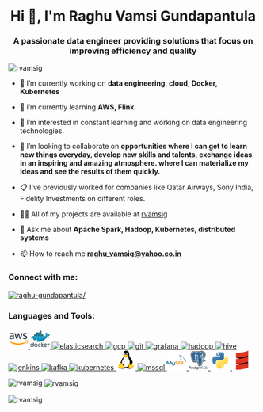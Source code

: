 <h1 align="center">Hi 👋, I'm Raghu Vamsi Gundapantula</h1>
<h3 align="center">A passionate data engineer providing solutions that focus on improving efficiency and quality</h3>

<p align="left"> <img src="https://komarev.com/ghpvc/?username=rvamsig&label=Profile%20views&color=0e75b6&style=flat" alt="rvamsig" /> </p>

- 🔭 I’m currently working on **data engineering, cloud, Docker, Kubernetes**

- 🌱 I’m currently learning **AWS, Flink**

- 👀 I’m interested in constant learning and working on data engineering technologies.

- 👯 I’m looking to collaborate on **opportunities where I can get to learn new things everyday, develop new skills and talents, exchange ideas in an inspiring and amazing atmosphere. where I can materialize my ideas and see the results of them quickly.**

- 📋 I've previously worked for companies like Qatar Airways, Sony India, Fidelity Investments on different roles.

- 👨‍💻 All of my projects are available at [rvamsig](rvamsig)

- 💬 Ask me about **Apache Spark, Hadoop, Kubernetes, distributed systems**

- 📫 How to reach me **raghu_vamsig@yahoo.co.in**

<h3 align="left">Connect with me:</h3>
<p align="left">
<a href="https://linkedin.com/in/raghu-gundapantula/" target="blank"><img align="center" src="https://raw.githubusercontent.com/rahuldkjain/github-profile-readme-generator/master/src/images/icons/Social/linked-in-alt.svg" alt="raghu-gundapantula/" height="30" width="40" /></a>
</p>
 
<!-- Languages and Tools -->

<h3 align="left">Languages and Tools:</h3>
<p align="left"> <a href="https://aws.amazon.com" target="_blank" rel="noreferrer"> <img src="https://raw.githubusercontent.com/devicons/devicon/master/icons/amazonwebservices/amazonwebservices-original-wordmark.svg" alt="aws" width="40" height="40"/> </a> <a href="https://www.docker.com/" target="_blank" rel="noreferrer"> <img src="https://raw.githubusercontent.com/devicons/devicon/master/icons/docker/docker-original-wordmark.svg" alt="docker" width="40" height="40"/> </a> <a href="https://www.elastic.co" target="_blank" rel="noreferrer"> <img src="https://www.vectorlogo.zone/logos/elastic/elastic-icon.svg" alt="elasticsearch" width="40" height="40"/> </a> <a href="https://cloud.google.com" target="_blank" rel="noreferrer"> <img src="https://www.vectorlogo.zone/logos/google_cloud/google_cloud-icon.svg" alt="gcp" width="40" height="40"/> </a> <a href="https://git-scm.com/" target="_blank" rel="noreferrer"> <img src="https://www.vectorlogo.zone/logos/git-scm/git-scm-icon.svg" alt="git" width="40" height="40"/> </a> <a href="https://grafana.com" target="_blank" rel="noreferrer"> <img src="https://www.vectorlogo.zone/logos/grafana/grafana-icon.svg" alt="grafana" width="40" height="40"/> </a> <a href="https://hadoop.apache.org/" target="_blank" rel="noreferrer"> <img src="https://www.vectorlogo.zone/logos/apache_hadoop/apache_hadoop-icon.svg" alt="hadoop" width="40" height="40"/> </a> <a href="https://hive.apache.org/" target="_blank" rel="noreferrer"> <img src="https://www.vectorlogo.zone/logos/apache_hive/apache_hive-icon.svg" alt="hive" width="40" height="40"/> </a> <a href="https://www.jenkins.io" target="_blank" rel="noreferrer"> <img src="https://www.vectorlogo.zone/logos/jenkins/jenkins-icon.svg" alt="jenkins" width="40" height="40"/> </a> <a href="https://kafka.apache.org/" target="_blank" rel="noreferrer"> <img src="https://www.vectorlogo.zone/logos/apache_kafka/apache_kafka-icon.svg" alt="kafka" width="40" height="40"/> </a> <a href="https://kubernetes.io" target="_blank" rel="noreferrer"> <img src="https://www.vectorlogo.zone/logos/kubernetes/kubernetes-icon.svg" alt="kubernetes" width="40" height="40"/> </a> <a href="https://www.linux.org/" target="_blank" rel="noreferrer"> <img src="https://raw.githubusercontent.com/devicons/devicon/master/icons/linux/linux-original.svg" alt="linux" width="40" height="40"/> </a> <a href="https://www.microsoft.com/en-us/sql-server" target="_blank" rel="noreferrer"> <img src="https://www.svgrepo.com/show/303229/microsoft-sql-server-logo.svg" alt="mssql" width="40" height="40"/> </a> <a href="https://www.mysql.com/" target="_blank" rel="noreferrer"> <img src="https://raw.githubusercontent.com/devicons/devicon/master/icons/mysql/mysql-original-wordmark.svg" alt="mysql" width="40" height="40"/> </a> <a href="https://www.postgresql.org" target="_blank" rel="noreferrer"> <img src="https://raw.githubusercontent.com/devicons/devicon/master/icons/postgresql/postgresql-original-wordmark.svg" alt="postgresql" width="40" height="40"/> </a> <a href="https://www.python.org" target="_blank" rel="noreferrer"> <img src="https://raw.githubusercontent.com/devicons/devicon/master/icons/python/python-original.svg" alt="python" width="40" height="40"/> </a> <a href="https://www.scala-lang.org" target="_blank" rel="noreferrer"> <img src="https://raw.githubusercontent.com/devicons/devicon/master/icons/scala/scala-original.svg" alt="scala" width="40" height="40"/></a> </p>


<p><img align="left" src="https://github-readme-stats.vercel.app/api/top-langs?username=rvamsig&show_icons=true&locale=en&layout=compact" alt="rvamsig" /></p>

<p>&nbsp;<img align="center" src="https://github-readme-stats.vercel.app/api?username=rvamsig&show_icons=true&locale=en" alt="rvamsig" /></p>

<p><img align="center" src="https://github-readme-streak-stats.herokuapp.com/?user=rvamsig&" alt="rvamsig" /></p>

<!---
rvamsig/rvamsig is a ✨ special ✨ repository because its `README.md` (this file) appears on your GitHub profile.
You can click the Preview link to take a look at your changes.
--->
